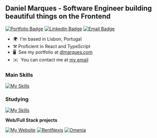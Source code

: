## Daniel Marques - Software Engineer building beautiful things on the Frontend

[![Portfolio Badge](https://img.shields.io/badge/-Portfolio-000000?style=for-the-badge&logo=react&logoColor=white)](https://www.dlmarques.com/)
[![Linkedin Badge](https://img.shields.io/badge/-LinkedIn-blue?style=for-the-badge&logo=Linkedin&logoColor=white)](https://www.linkedin.com/in/dlmarques/)
[![Email Badge](https://img.shields.io/badge/-Email-4d0087?style=for-the-badge&logo=protonmail&cacheSeconds=3600&link=mailto:daniel.marquesedigital@gmail.com)](mailto:daniel.marquesedigital@gmail.com)


*   🌍  I'm based in Lisbon, Portugal
*   ⚒️  Proficient in React and TypeScript
*   🖥️  See my portfolio at [dlmarques.com](http://dlmarques.com)
*   ✉️  You can contact me at [my email](mailto:daniel.marquesedigital@gmail.com)
 
### Main Skills
[![My Skills](https://skillicons.dev/icons?i=react,nextjs,ts,js,redux,vite,webpack,html,css,figma,nodejs,express,postgres,mysql,mongodb,aws,git,github,npm,postman,jest,androidstudio)](https://skillicons.dev)

### Studying
[![My Skills](https://skillicons.dev/icons?i=py,tensorflow)](https://skillicons.dev)

**Web/Full Stack projects**

[![My Website](https://img.shields.io/badge/-🧬&nbsp;&nbsp;My&nbsp;Website-000000?style=flat)](https://github.com/dlmarques/dlmarques.com)
[![RentNexis](https://img.shields.io/badge/-🏠&nbsp;&nbsp;RentNexis-000000?style=flat)](https://github.com/dlmarques/rentnexis-webapp)
[![Omenia](https://img.shields.io/badge/-🎮&nbsp;&nbsp;Omenia-000000?style=flat)](https://github.com/dlmarques/omenia)
